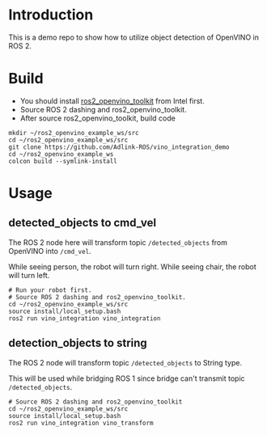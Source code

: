 # Introduction

This is a demo repo to show how to utilize object detection of OpenVINO in ROS 2.

# Build

* You should install [ros2_openvino_toolkit](https://github.com/intel/ros2_openvino_toolkit) from Intel first.
* Source ROS 2 dashing and ros2_openvino_toolkit.
* After source ros2_openvino_toolkit, build code
```
mkdir ~/ros2_openvino_example_ws/src
cd ~/ros2_openvino_example_ws/src
git clone https://github.com/Adlink-ROS/vino_integration_demo
cd ~/ros2_openvino_example_ws
colcon build --symlink-install
```

# Usage
## detected_objects to cmd_vel

The ROS 2 node here will transform topic `/detected_objects` from OpenVINO into `/cmd_vel`.

While seeing person, the robot will turn right. While seeing chair, the robot will turn left.

```
# Run your robot first.
# Source ROS 2 dashing and ros2_openvino_toolkit.
cd ~/ros2_openvino_example_ws/src
source install/local_setup.bash
ros2 run vino_integration vino_integration
```

## detection_objects to string

The ROS 2 node will transform topic `/detected_objects` to String type.

This will be used while bridging ROS 1 since bridge can't transmit topic `/detected_objects`.

```
# Source ROS 2 dashing and ros2_openvino_toolkit
cd ~/ros2_openvino_example_ws/src
source install/local_setup.bash
ros2 run vino_integration vino_transform
```